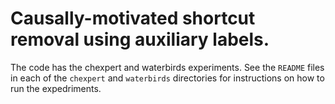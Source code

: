 # Causally-motivated shortcut removal using auxiliary labels.

The code has the chexpert and waterbirds experiments. See the `README` files in each of the `chexpert` and `waterbirds` directories for instructions on how to run the expedriments.

